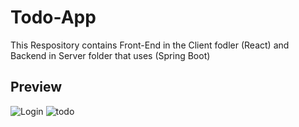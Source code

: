 # Todo-App
This Respository contains Front-End in the Client fodler (React) and Backend in Server folder that uses (Spring Boot)

## Preview
![Login](https://user-images.githubusercontent.com/43019476/139435827-02f905e9-79cb-4cfa-a235-d06199975664.png)
![todo](https://user-images.githubusercontent.com/43019476/139457139-57829c38-c9ff-4016-a2ca-07cf55531f3e.png)
